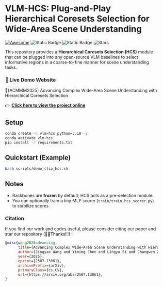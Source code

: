# VLM-HCS: Plug-and-Play Hierarchical Coresets Selection for Wide-Area Scene Understanding

[![Awesome](https://img.shields.io/badge/Demo-green)](https://wangjingyao07.github.io/HCS.github.io/)
![Static Badge](https://img.shields.io/badge/ACMMM25-yellow)
![Static Badge](https://img.shields.io/badge/to_be_continue-orange)
![Stars](https://img.shields.io/github/stars/WangJingyao07/HCS)

This repository provides a **Hierarchical Coresets Selection (HCS)** module that can be plugged into any open-source VLM baselines
to select informative regions in a coarse-to-fine manner for scene understanding tasks.

### 🚀 Live Demo Website

🥇[ACMMM2025] Advancing Complex Wide-Area Scene Understanding with Hierarchical Coresets Selection

👉 **[Click here to view the project online](https://wangjingyao07.github.io/HCS.github.io/)**


## Setup
```bash
conda create -n vlm-hcs python=3.10 -y
conda activate vlm-hcs
pip install -r requirements.txt
```

## Quickstart (Example)
```bash
bash scripts/demo_clip_hcs.sh
```

## Notes
- Backbones are **frozen** by default; HCS acts as a pre-selection module.
- You can optionally train a tiny MLP scorer (`train/train_hcs_scorer.py`) to stabilize scores.



### Citation

If you find our work and codes useful, please consider citing our paper and star our repository (🥰🎉Thanks!!!):

```bibtex
@misc{wang2025advancing,
      title={Advancing Complex Wide-Area Scene Understanding with Hierarchical Coresets Selection}, 
      author={Jingyao Wang and Yiming Chen and Lingyu Si and Changwen Zheng},
      year={2025},
      eprint={2507.13061},
      archivePrefix={arXiv},
      primaryClass={cs.CV},
      url={https://arxiv.org/abs/2507.13061}, 
}

